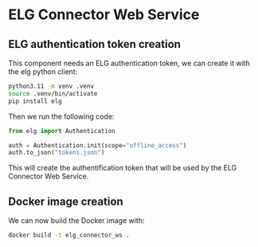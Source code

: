 # ELG Connector Web Service

## ELG authentication token creation
This component needs an ELG authentication token, we can create it with the elg python client:

```bash
python3.11 -m venv .venv
source .venv/bin/activate
pip install elg
```
Then we run the following code:
```python
from elg import Authentication

auth = Authentication.init(scope="offline_access")
auth.to_json("tokens.json")
```
This will create the authentification token that will be used by the ELG Connector Web Service.

## Docker image creation
We can now build the Docker image with:
```bash
docker build -t elg_connector_ws .
```